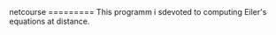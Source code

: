 <html>netcourse
=========
This programm i sdevoted to computing Eiler's equations at distance.
</html>
